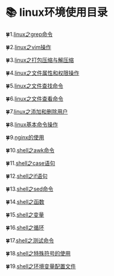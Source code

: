 # :books: linux环境使用目录
    
:four_leaf_clover:1.[linux之grep命令](./linux之grep命令.md)
    
:four_leaf_clover:2.[linux之vim操作](./linux之vim操作.md)
    
:four_leaf_clover:3.[linux之打包压缩与解压缩](./linux之打包压缩与解压缩.md)
    
:four_leaf_clover:4.[linux之文件属性和权限操作](./linux之文件属性和权限操作.md)
    
:four_leaf_clover:5.[linux之文件查找命令](./linux之文件查找命令.md)
    
:four_leaf_clover:6.[linux之文件查看命令](./linux之文件查看命令.md)
    
:four_leaf_clover:7.[linux之添加和删除用户](./linux之添加和删除用户.md)
    
:four_leaf_clover:8.[linux基本命令操作](./linux基本命令操作.md)
    
:four_leaf_clover:9.[nginx的使用](./nginx.md)
    
:four_leaf_clover:10.[shell之awk命令](./shell之awk命令.md)
    
:four_leaf_clover:11.[shell之case语句](./shell之case语句.md)
    
:four_leaf_clover:12.[shell之if语句](./shell之if语句.md)
    
:four_leaf_clover:13.[shell之sed命令](./shell之sed命令.md)
    
:four_leaf_clover:14.[shell之函数](./shell之函数.md)
    
:four_leaf_clover:15.[shell之变量](./shell之变量.md)
    
:four_leaf_clover:16.[shell之循环](./shell之循环.md)
    
:four_leaf_clover:17.[shell之测试命令](./shell之测试命令.md)
    
:four_leaf_clover:18.[shell之特殊符号的使用](./shell之特殊符号的使用.md)
    
:four_leaf_clover:19.[shell之环境变量配置文件](./shell之环境变量配置文件.md)